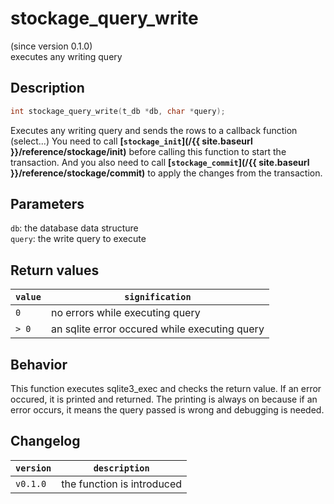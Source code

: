 # stockage_query_write
(since version 0.1.0)  
executes any writing query


## Description

```c
int stockage_query_write(t_db *db, char *query);
```

Executes any writing query and sends the rows to a callback function (select...)
You need to call **[`stockage_init`](/{{ site.baseurl }}/reference/stockage/init)** before calling this function to start the transaction. And you also need to call **[`stockage_commit`](/{{ site.baseurl }}/reference/stockage/commit)** to apply the changes from the transaction.


## Parameters

`db`: the database data structure  
`query`: the write query to execute  


## Return values

| `value` | `signification`                                   |
| ------- | ------------------------------------------------- |
| `0`     | no errors while executing query                   |
| `> 0`   | an sqlite error occured while executing query     |


## Behavior

This function executes sqlite3_exec and checks the return value. If an error occured, it is printed and returned. The printing is always on because if an error occurs, it means the query passed is wrong and debugging is needed.


## Changelog

| `version` | `description`              |
| --------- | -------------------------- |
| `v0.1.0`  | the function is introduced |
